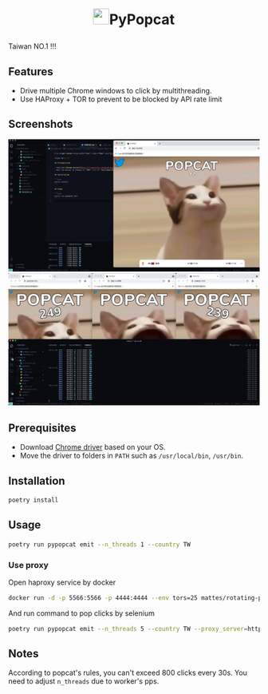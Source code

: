 # <p align='center'><img width="32px" height="32px" src="https://popcat.click/img/op.353767c3.png" />PyPopcat</p>

Taiwan NO.1 !!!

## Features

- Drive multiple Chrome windows to click by multithreading.
- Use HAProxy + TOR to prevent to be blocked by API rate limit

## Screenshots

![Demo](./img/screenshot.png)
![MultiWindows](./img/multi_windows.png)

## Prerequisites

- Download [Chrome driver](https://chromedriver.chromium.org/) based on your OS.
- Move the driver to folders in `PATH` such as `/usr/local/bin`, `/usr/bin`.

## Installation

```bash
poetry install
```

## Usage

```bash
poetry run pypopcat emit --n_threads 1 --country TW
```

### Use proxy

Open haproxy service by docker

```bash
docker run -d -p 5566:5566 -p 4444:4444 --env tors=25 mattes/rotating-proxy
```

And run command to pop clicks by selenium

```bash
poetry run pypopcat emit --n_threads 5 --country TW --proxy_server=http://localhost:5566
```

## Notes

According to popcat's rules, you can't exceed 800 clicks every 30s. You need to adjust `n_threads` due to worker's pps.
